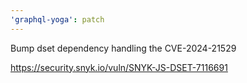 ```yaml
---
'graphql-yoga': patch
---
```


Bump dset dependency handling the CVE-2024-21529

https://security.snyk.io/vuln/SNYK-JS-DSET-7116691

